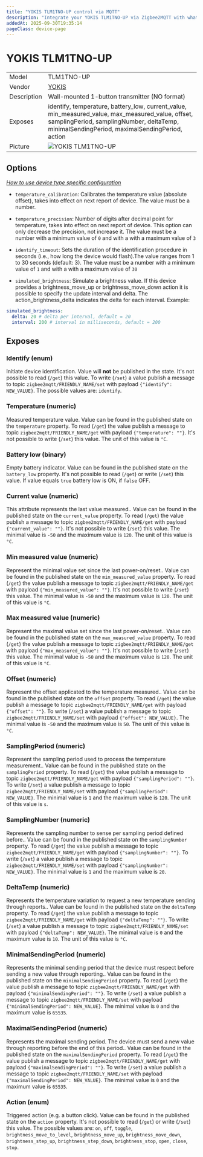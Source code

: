 ```yaml
---
title: "YOKIS TLM1TNO-UP control via MQTT"
description: "Integrate your YOKIS TLM1TNO-UP via Zigbee2MQTT with whatever smart home infrastructure you are using without the vendor's bridge or gateway."
addedAt: 2025-09-30T19:35:14
pageClass: device-page
---
```


<!-- !!!! -->
<!-- ATTENTION: This file is auto-generated through docgen! -->
<!-- You can only edit the "Notes"-Section between the two comment lines "Notes BEGIN" and "Notes END". -->
<!-- Do not use h1 or h2 heading within "## Notes"-Section. -->
<!-- !!!! -->

# YOKIS TLM1TNO-UP

|     |     |
|-----|-----|
| Model | TLM1TNO-UP  |
| Vendor  | [YOKIS](/supported-devices/#v=YOKIS)  |
| Description | Wall-mounted 1-button transmitter (NO format) |
| Exposes | identify, temperature, battery_low, current_value, min_measured_value, max_measured_value, offset, samplingPeriod, samplingNumber, deltaTemp, minimalSendingPeriod, maximalSendingPeriod, action |
| Picture | ![YOKIS TLM1TNO-UP](https://www.zigbee2mqtt.io/images/devices/TLM1TNO-UP.png) |


<!-- Notes BEGIN: You can edit here. Add "## Notes" headline if not already present. -->


<!-- Notes END: Do not edit below this line -->



## Options
*[How to use device type specific configuration](../guide/configuration/devices-groups.md#specific-device-options)*

* `temperature_calibration`: Calibrates the temperature value (absolute offset), takes into effect on next report of device. The value must be a number.

* `temperature_precision`: Number of digits after decimal point for temperature, takes into effect on next report of device. This option can only decrease the precision, not increase it. The value must be a number with a minimum value of `0` and with a with a maximum value of `3`

* `identify_timeout`: Sets the duration of the identification procedure in seconds (i.e., how long the device would flash).The value ranges from 1 to 30 seconds (default: 3). The value must be a number with a minimum value of `1` and with a with a maximum value of `30`

* `simulated_brightness`: Simulate a brightness value. If this device provides a brightness_move_up or brightness_move_down action it is possible to specify the update interval and delta. The action_brightness_delta indicates the delta for each interval. Example:
```yaml
simulated_brightness:
  delta: 20 # delta per interval, default = 20
  interval: 200 # interval in milliseconds, default = 200
```


## Exposes

### Identify (enum)
Initiate device identification.
Value will **not** be published in the state.
It's not possible to read (`/get`) this value.
To write (`/set`) a value publish a message to topic `zigbee2mqtt/FRIENDLY_NAME/set` with payload `{"identify": NEW_VALUE}`.
The possible values are: `identify`.

### Temperature (numeric)
Measured temperature value.
Value can be found in the published state on the `temperature` property.
To read (`/get`) the value publish a message to topic `zigbee2mqtt/FRIENDLY_NAME/get` with payload `{"temperature": ""}`.
It's not possible to write (`/set`) this value.
The unit of this value is `°C`.

### Battery low (binary)
Empty battery indicator.
Value can be found in the published state on the `battery_low` property.
It's not possible to read (`/get`) or write (`/set`) this value.
If value equals `true` battery low is ON, if `false` OFF.

### Current value (numeric)
This attribute represents the last value measured..
Value can be found in the published state on the `current_value` property.
To read (`/get`) the value publish a message to topic `zigbee2mqtt/FRIENDLY_NAME/get` with payload `{"current_value": ""}`.
It's not possible to write (`/set`) this value.
The minimal value is `-50` and the maximum value is `120`.
The unit of this value is `°C`.

### Min measured value (numeric)
Represent the minimal value set since the last power-on/reset..
Value can be found in the published state on the `min_measured_value` property.
To read (`/get`) the value publish a message to topic `zigbee2mqtt/FRIENDLY_NAME/get` with payload `{"min_measured_value": ""}`.
It's not possible to write (`/set`) this value.
The minimal value is `-50` and the maximum value is `120`.
The unit of this value is `°C`.

### Max measured value (numeric)
Represent the maximal value set since the last power-on/reset..
Value can be found in the published state on the `max_measured_value` property.
To read (`/get`) the value publish a message to topic `zigbee2mqtt/FRIENDLY_NAME/get` with payload `{"max_measured_value": ""}`.
It's not possible to write (`/set`) this value.
The minimal value is `-50` and the maximum value is `120`.
The unit of this value is `°C`.

### Offset (numeric)
Represent the offset applicated to the temperature measured..
Value can be found in the published state on the `offset` property.
To read (`/get`) the value publish a message to topic `zigbee2mqtt/FRIENDLY_NAME/get` with payload `{"offset": ""}`.
To write (`/set`) a value publish a message to topic `zigbee2mqtt/FRIENDLY_NAME/set` with payload `{"offset": NEW_VALUE}`.
The minimal value is `-50` and the maximum value is `50`.
The unit of this value is `°C`.

### SamplingPeriod (numeric)
Represent the sampling period used to process the temperature measurement..
Value can be found in the published state on the `samplingPeriod` property.
To read (`/get`) the value publish a message to topic `zigbee2mqtt/FRIENDLY_NAME/get` with payload `{"samplingPeriod": ""}`.
To write (`/set`) a value publish a message to topic `zigbee2mqtt/FRIENDLY_NAME/set` with payload `{"samplingPeriod": NEW_VALUE}`.
The minimal value is `1` and the maximum value is `120`.
The unit of this value is `s`.

### SamplingNumber (numeric)
Represents the sampling number to sense per sampling period defined before..
Value can be found in the published state on the `samplingNumber` property.
To read (`/get`) the value publish a message to topic `zigbee2mqtt/FRIENDLY_NAME/get` with payload `{"samplingNumber": ""}`.
To write (`/set`) a value publish a message to topic `zigbee2mqtt/FRIENDLY_NAME/set` with payload `{"samplingNumber": NEW_VALUE}`.
The minimal value is `1` and the maximum value is `20`.

### DeltaTemp (numeric)
Represents the temperature variation to request a new temperature sending through reports..
Value can be found in the published state on the `deltaTemp` property.
To read (`/get`) the value publish a message to topic `zigbee2mqtt/FRIENDLY_NAME/get` with payload `{"deltaTemp": ""}`.
To write (`/set`) a value publish a message to topic `zigbee2mqtt/FRIENDLY_NAME/set` with payload `{"deltaTemp": NEW_VALUE}`.
The minimal value is `0` and the maximum value is `10`.
The unit of this value is `°C`.

### MinimalSendingPeriod (numeric)
Represents the minimal sending period that the device must respect before sending a new value through reporting..
Value can be found in the published state on the `minimalSendingPeriod` property.
To read (`/get`) the value publish a message to topic `zigbee2mqtt/FRIENDLY_NAME/get` with payload `{"minimalSendingPeriod": ""}`.
To write (`/set`) a value publish a message to topic `zigbee2mqtt/FRIENDLY_NAME/set` with payload `{"minimalSendingPeriod": NEW_VALUE}`.
The minimal value is `0` and the maximum value is `65535`.

### MaximalSendingPeriod (numeric)
Represents the maximal sending period. The device must send a new value through reporting before the end of this period..
Value can be found in the published state on the `maximalSendingPeriod` property.
To read (`/get`) the value publish a message to topic `zigbee2mqtt/FRIENDLY_NAME/get` with payload `{"maximalSendingPeriod": ""}`.
To write (`/set`) a value publish a message to topic `zigbee2mqtt/FRIENDLY_NAME/set` with payload `{"maximalSendingPeriod": NEW_VALUE}`.
The minimal value is `0` and the maximum value is `65535`.

### Action (enum)
Triggered action (e.g. a button click).
Value can be found in the published state on the `action` property.
It's not possible to read (`/get`) or write (`/set`) this value.
The possible values are: `on`, `off`, `toggle`, `brightness_move_to_level`, `brightness_move_up`, `brightness_move_down`, `brightness_step_up`, `brightness_step_down`, `brightness_stop`, `open`, `close`, `stop`.


